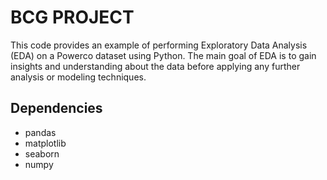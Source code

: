 # BCG PROJECT

This code provides an example of performing Exploratory Data Analysis (EDA) on a Powerco dataset using Python. The main goal of EDA is to gain insights and understanding about the data before applying any further analysis or modeling techniques.

## Dependencies
- pandas
- matplotlib
- seaborn
- numpy



